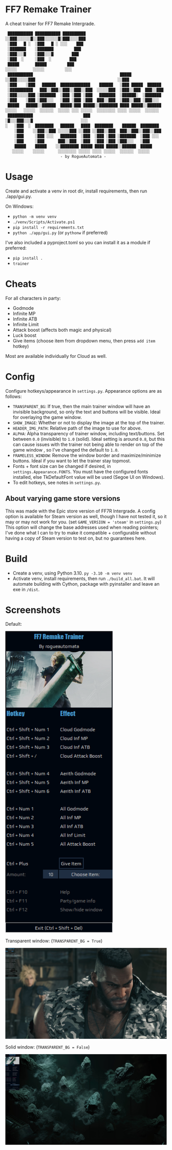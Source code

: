 # FF7 Remake Trainer

A cheat trainer for FF7 Remake Intergrade.

```
 ███████████ ███████████ ██████████                                  
░░███░░░░░░█░░███░░░░░░█░███░░░░███                                  
 ░███   █ ░  ░███   █ ░ ░░░    ███                                   
 ░███████    ░███████         ███                                    
 ░███░░░█    ░███░░░█        ███                                     
 ░███  ░     ░███  ░        ███                                      
 █████       █████         ███                                       
░░░░░       ░░░░░         ░░░                                        
 ███████████                                      █████              
░░███░░░░░███                                    ░░███               
 ░███    ░███   ██████  █████████████    ██████   ░███ █████  ██████ 
 ░██████████   ███░░███░░███░░███░░███  ░░░░░███  ░███░░███  ███░░███
 ░███░░░░░███ ░███████  ░███ ░███ ░███   ███████  ░██████░  ░███████ 
 ░███    ░███ ░███░░░   ░███ ░███ ░███  ███░░███  ░███░░███ ░███░░░  
 █████   █████░░██████  █████░███ █████░░████████ ████ █████░░██████ 
░░░░░   ░░░░░  ░░░░░░  ░░░░░ ░░░ ░░░░░  ░░░░░░░░ ░░░░ ░░░░░  ░░░░░░  
 ███████████                      ███                                
░█░░░███░░░█                     ░░░                                 
░   ░███  ░  ████████   ██████   ████  ████████    ██████  ████████  
    ░███    ░░███░░███ ░░░░░███ ░░███ ░░███░░███  ███░░███░░███░░███ 
    ░███     ░███ ░░░   ███████  ░███  ░███ ░███ ░███████  ░███ ░░░  
    ░███     ░███      ███░░███  ░███  ░███ ░███ ░███░░░   ░███      
    █████    █████    ░░████████ █████ ████ █████░░██████  █████     
   ░░░░░    ░░░░░      ░░░░░░░░ ░░░░░ ░░░░ ░░░░░  ░░░░░░  ░░░░░      
                        - by RogueAutomata -
```

# Usage

Create and activate a venv in root dir, install requirements, then run ./app/gui.py.

On Windows:

- `python -m venv venv`
- `./venv/Scripts/Activate.ps1`
- `pip install -r requirements.txt`
- `python ./app/gui.py` (or `pythonw` if preferred)

I've also included a pyproject.toml so you can install it as a module if preferred:

- `pip install .`
- `trainer`

# Cheats

For all characters in party:

- Godmode
- Infinite MP
- Infinite ATB
- Infinite Limit
- Attack boost (affects both magic and physical)
- Luck boost
- Give items (choose item from dropdown menu, then press `add item` hotkey)

Most are available individually for Cloud as well.

# Config

Configure hotkeys/appearance in `settings.py`. Appearance options are as follows:

- `TRANSPARENT_BG`: If true, then the main trainer window will have an invisible background, so only the text and buttons will be visible. Ideal for overlaying the game window.
- `SHOW_IMAGE`: Whether or not to display the image at the top of the trainer.
- `HEADER_IMG_PATH`: Relative path of the image to use for above.
- `ALPHA`: Alpha transparency of trainer window, including text/buttons. Set between `0.0` (invisible) to `1.0` (solid). Ideal setting is around `0.8`, but this can cause issues with the trainer not being able to render on top of the game window , so I've changed the default to `1.0`.
- `FRAMELESS_WINDOW`: Remove the window border and maximize/minimize buttons. Ideal if you want to let the trainer stay topmost. 
- Fonts + font size can be changed if desired, in `settings.Appearance.FONTS`. You must have the configured fonts installed, else TkDefaultFont value will be used (Segoe UI on Windows).
- To edit hotkeys, see notes in `settings.py`.

## About varying game store versions

This was made with the Epic store version of FF7R Intergrade. A config option is available for Steam version as well, though I have not tested it, so it may or may not work for you. (set `GAME_VERSION = 'steam'` in `settings.py`) This option will change the base addresses used when reading pointers; I've done what I can to try to make it compatible + configurable without having a copy of Steam version to test on, but no guarantees here.

# Build

- Create a venv, using Python 3.10. `py -3.10 -m venv venv`
- Activate venv, install requirements, then run `./build_all.bat`. It will automate building with Cython, package with pyinstaller and leave an exe in `/dist`.

# Screenshots

Default:

![Demo image](screens/demo.png)

Transparent window: (`TRANSPARENT_BG = True`)

![Demo image](screens/trans.jpg)

Solid window: (`TRANSPARENT_BG = False`)

![Demo image](screens/solid.jpg)
